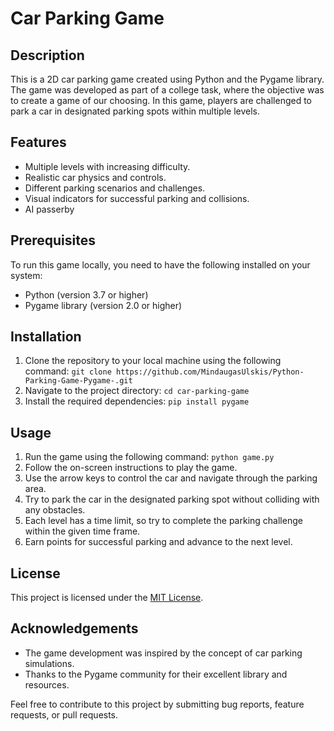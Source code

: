 # Car Parking Game

## Description
This is a 2D car parking game created using Python and the Pygame library. The game was developed as part of a college task, where the objective was to create a game of our choosing. In this game, players are challenged to park a car in designated parking spots within multiple levels.

## Features
- Multiple levels with increasing difficulty.
- Realistic car physics and controls.
- Different parking scenarios and challenges.
- Visual indicators for successful parking and collisions.
- AI passerby

## Prerequisites
To run this game locally, you need to have the following installed on your system:
- Python (version 3.7 or higher)
- Pygame library (version 2.0 or higher)

## Installation
1. Clone the repository to your local machine using the following command:
   ```git clone https://github.com/MindaugasUlskis/Python-Parking-Game-Pygame-.git```
2. Navigate to the project directory:
   ```cd car-parking-game```
3. Install the required dependencies:
   ```pip install pygame```
## Usage
1. Run the game using the following command:
   ```python game.py```
2. Follow the on-screen instructions to play the game.
3. Use the arrow keys to control the car and navigate through the parking area.
4. Try to park the car in the designated parking spot without colliding with any obstacles.
5. Each level has a time limit, so try to complete the parking challenge within the given time frame.
6. Earn points for successful parking and advance to the next level.

## License
This project is licensed under the [MIT License](LICENSE).

## Acknowledgements
- The game development was inspired by the concept of car parking simulations.
- Thanks to the Pygame community for their excellent library and resources.

Feel free to contribute to this project by submitting bug reports, feature requests, or pull requests.
